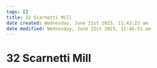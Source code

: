 ```yaml
---
tags: []
title: 32 Scarnetti Mill
date created: Wednesday, June 21st 2023, 11:43:23 am
date modified: Wednesday, June 21st 2023, 11:45:51 am
---
```


# 32 Scarnetti Mill
